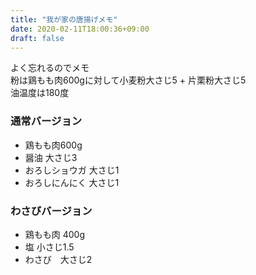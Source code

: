 ```yaml
---
title: "我が家の唐揚げメモ"
date: 2020-02-11T18:00:36+09:00
draft: false
---
```

よく忘れるのでメモ   
粉は鶏もも肉600gに対して小麦粉大さじ5 + 片栗粉大さじ5   
油温度は180度
### 通常バージョン
- 鶏もも肉600g
- 醤油 大さじ3
- おろしショウガ 大さじ1
- おろしにんにく 大さじ1

### わさびバージョン
- 鶏もも肉 400g
- 塩 小さじ1.5
- わさび　大さじ2

